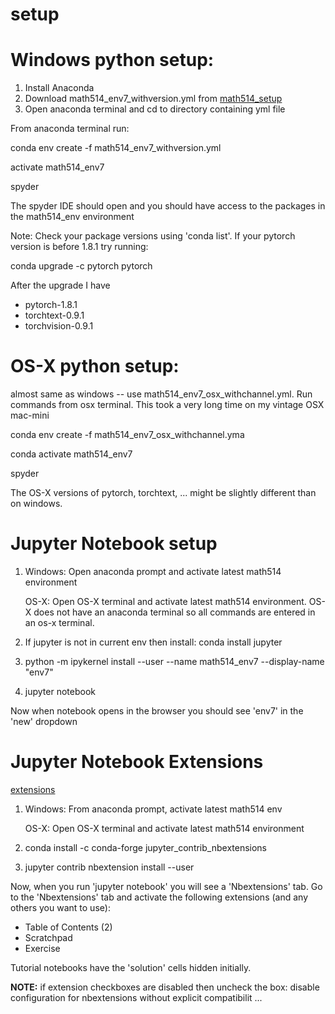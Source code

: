 # **setup**

# **Windows python setup:**
1. Install Anaconda
2. Download math514_env7_withversion.yml from [math514_setup](https://github.com/gu-math514/setup)
3. Open anaconda terminal and cd to directory containing yml file

From anaconda terminal run:

conda env create -f math514_env7_withversion.yml

activate math514_env7

spyder

The spyder IDE should open and you should have access to the packages in the math514_env environment

Note: 
Check your package versions using 'conda list'. If your pytorch version is before 1.8.1 try running:

conda upgrade -c pytorch pytorch

After the upgrade I have
- pytorch-1.8.1
- torchtext-0.9.1
- torchvision-0.9.1


# **OS-X python setup:**

almost same as windows -- use math514_env7_osx_withchannel.yml. Run commands from osx terminal.
This took a very long time on my vintage OSX mac-mini

conda env create -f math514_env7_osx_withchannel.yma

conda activate math514_env7

spyder

The OS-X versions of pytorch, torchtext, ... might be slightly different than on windows.

# **Jupyter Notebook setup**

1. Windows: Open anaconda prompt and activate latest math514 environment

   OS-X: Open OS-X terminal and activate latest math514 environment. OS-X does not have an anaconda terminal so all commands are entered in an os-x terminal.
3. If jupyter is not in current env then install: conda install jupyter
4. python -m ipykernel install --user --name math514_env7 --display-name "env7"
5. jupyter notebook

Now when notebook opens in the browser you should see 'env7' in the 'new' dropdown

# **Jupyter Notebook Extensions**

[extensions](https://github.com/ipython-contrib/jupyter_contrib_nbextensions)

1. Windows: From anaconda prompt, activate latest math514 env

   OS-X: Open OS-X terminal and activate latest math514 environment
3. conda install -c conda-forge jupyter_contrib_nbextensions
4. jupyter contrib nbextension install --user

Now, when you run 'jupyter notebook' you will see a 'Nbextensions' tab. 
Go to the 'Nbextensions' tab and activate the following extensions (and any others you want to use):

- Table of Contents (2)
- Scratchpad
- Exercise

Tutorial notebooks have the 'solution' cells hidden initially.

**NOTE:** if extension checkboxes are disabled then uncheck the box: disable configuration for nbextensions without explicit compatibilit ...



